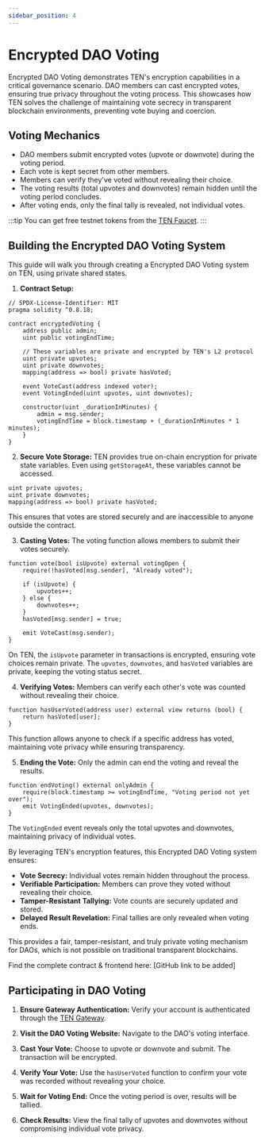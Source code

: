 ```yaml
---
sidebar_position: 4
---
```

# Encrypted DAO Voting

Encrypted DAO Voting demonstrates TEN's encryption capabilities in a critical governance scenario. DAO members can cast encrypted votes, ensuring true privacy throughout the voting process. This showcases how TEN solves the challenge of maintaining vote secrecy in transparent blockchain environments, preventing vote buying and coercion.

## **Voting Mechanics**

- DAO members submit encrypted votes (upvote or downvote) during the voting period.
- Each vote is kept secret from other members.
- Members can verify they've voted without revealing their choice.
- The voting results (total upvotes and downvotes) remain hidden until the voting period concludes.
- After voting ends, only the final tally is revealed, not individual votes.

:::tip
You can get free testnet tokens from the [TEN Faucet](/docs/getting-started/for-users/get-tokens).
:::

## **Building the Encrypted DAO Voting System**

This guide will walk you through creating a Encrypted DAO Voting system on TEN, using private shared states.

1. **Contract Setup:**

```solidity
// SPDX-License-Identifier: MIT
pragma solidity ^0.8.18;

contract encryptedVoting {
    address public admin;
    uint public votingEndTime;

    // These variables are private and encrypted by TEN's L2 protocol
    uint private upvotes;
    uint private downvotes;
    mapping(address => bool) private hasVoted;

    event VoteCast(address indexed voter);
    event VotingEnded(uint upvotes, uint downvotes);

    constructor(uint _durationInMinutes) {
        admin = msg.sender;
        votingEndTime = block.timestamp + (_durationInMinutes * 1 minutes);
    }
}
```

2. **Secure Vote Storage:** TEN provides true on-chain encryption for private state variables. Even using `getStorageAt`, these variables cannot be accessed.

```solidity
uint private upvotes;
uint private downvotes;
mapping(address => bool) private hasVoted;
```

This ensures that votes are stored securely and are inaccessible to anyone outside the contract.

3. **Casting Votes:** The voting function allows members to submit their votes securely.

```solidity
function vote(bool isUpvote) external votingOpen {
    require(!hasVoted[msg.sender], "Already voted");

    if (isUpvote) {
        upvotes++;
    } else {
        downvotes++;
    }
    hasVoted[msg.sender] = true;

    emit VoteCast(msg.sender);
}
```

On TEN, the `isUpvote` parameter in transactions is encrypted, ensuring vote choices remain private. The `upvotes`, `downvotes`, and `hasVoted` variables are private, keeping the voting status secret.

4. **Verifying Votes:** Members can verify each other's vote was counted without revealing their choice.

```solidity
function hasUserVoted(address user) external view returns (bool) {
    return hasVoted[user];
}
```

This function allows anyone to check if a specific address has voted, maintaining vote privacy while ensuring transparency.

5. **Ending the Vote:** Only the admin can end the voting and reveal the results.

```solidity
function endVoting() external onlyAdmin {
    require(block.timestamp >= votingEndTime, "Voting period not yet over");
    emit VotingEnded(upvotes, downvotes);
}
```

The `VotingEnded` event reveals only the total upvotes and downvotes, maintaining privacy of individual votes.

By leveraging TEN's encryption features, this Encrypted DAO Voting system ensures:

- **Vote Secrecy:** Individual votes remain hidden throughout the process.
- **Verifiable Participation:** Members can prove they voted without revealing their choice.
- **Tamper-Resistant Tallying:** Vote counts are securely updated and stored.
- **Delayed Result Revelation:** Final tallies are only revealed when voting ends.

This provides a fair, tamper-resistant, and truly private voting mechanism for DAOs, which is not possible on traditional transparent blockchains.

Find the complete contract & frontend here: [GitHub link to be added]

## **Participating in DAO Voting**

1. **Ensure Gateway Authentication:** Verify your account is authenticated through the [TEN Gateway](https://testnet.ten.xyz/).

2. **Visit the DAO Voting Website:** Navigate to the DAO's voting interface.

3. **Cast Your Vote:** Choose to upvote or downvote and submit. The transaction will be encrypted.

4. **Verify Your Vote:** Use the `hasUserVoted` function to confirm your vote was recorded without revealing your choice.

5. **Wait for Voting End:** Once the voting period is over, results will be tallied.

6. **Check Results:** View the final tally of upvotes and downvotes without compromising individual vote privacy.
